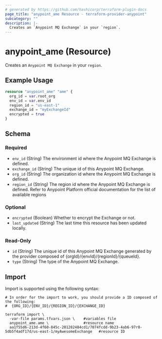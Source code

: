 ```yaml
---
# generated by https://github.com/hashicorp/terraform-plugin-docs
page_title: "anypoint_ame Resource - terraform-provider-anypoint"
subcategory: ""
description: |-
  Creates an `Anypoint MQ Exchange` in your `region`.
---
```


# anypoint_ame (Resource)

Creates an `Anypoint MQ Exchange` in your `region`.

## Example Usage

```terraform
resource "anypoint_ame" "ame" {
  org_id = var.root_org
  env_id = var.env_id
  region_id = "us-east-1"
  exchange_id = "myExchangeId"
  encrypted = true
}
```

<!-- schema generated by tfplugindocs -->
## Schema

### Required

- `env_id` (String) The environment id where the Anypoint MQ Exchange is defined.
- `exchange_id` (String) The unique id of this Anypoint MQ Exchange.
- `org_id` (String) The organization id where the Anypoint MQ Exchange is defined.
- `region_id` (String) The region id where the Anypoint MQ Exchange is defined. Refer to Anypoint Platform official documentation for the list of available regions

### Optional

- `encrypted` (Boolean) Whether to encrypt the Exchange or not.
- `last_updated` (String) The last time this resource has been updated locally.

### Read-Only

- `id` (String) The unique id of this Anypoint MQ Exchange generated by the provider composed of {orgId}/{envId}/{regionId}/{queueId}.
- `type` (String) The type of the Anypoint MQ Exchange.

## Import

Import is supported using the following syntax:

```shell
# In order for the import to work, you should provide a ID composed of the following:
#  {ORG_ID}/{ENV_ID}/{REGION_ID}/{EXCHANGE_ID}

terraform import \
  -var-file params.tfvars.json \    #variables file
  anypoint_ame.ame \                #resource name
  aa1f55d6-213d-4f60-845c-201282484cd1/7074fcdd-9b23-4ab6-97r8-5db5f4adf17d/us-east-1/myAwesomeExchange   #resource ID
```
